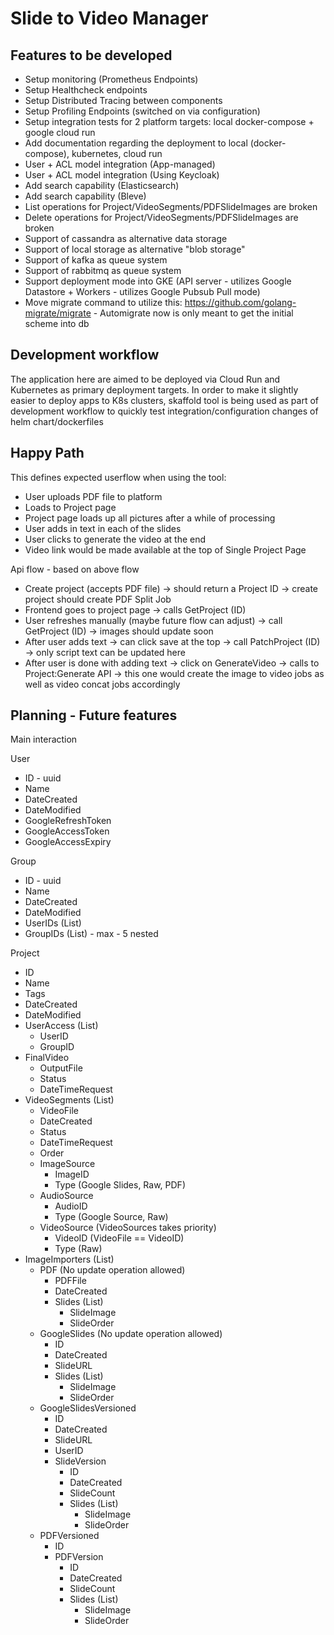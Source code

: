 # Slide to Video Manager

## Features to be developed

- Setup monitoring (Prometheus Endpoints)
- Setup Healthcheck endpoints
- Setup Distributed Tracing between components
- Setup Profiling Endpoints (switched on via configuration)
- Setup integration tests for 2 platform targets: local docker-compose + google cloud run
- Add documentation regarding the deployment to local (docker-compose), kubernetes, cloud run
- User + ACL model integration (App-managed)
- User + ACL model integration (Using Keycloak)
- Add search capability (Elasticsearch)
- Add search capability (Bleve)
- List operations for Project/VideoSegments/PDFSlideImages are broken
- Delete operations for Project/VideoSegments/PDFSlideImages are broken
- Support of cassandra as alternative data storage
- Support of local storage as alternative "blob storage"
- Support of kafka as queue system
- Support of rabbitmq as queue system
- Support deployment mode into GKE (API server - utilizes Google Datastore + Workers - utilizes Google Pubsub Pull mode)
- Move migrate command to utilize this: https://github.com/golang-migrate/migrate - Automigrate now is only meant to get the initial scheme into db

## Development workflow

The application here are aimed to be deployed via Cloud Run and Kubernetes as primary deployment targets. In order to make it slightly easier to deploy apps to K8s clusters, skaffold tool is being used as part of development workflow to quickly test integration/configuration changes of helm chart/dockerfiles

## Happy Path

This defines expected userflow when using the tool:

- User uploads PDF file to platform
- Loads to Project page
- Project page loads up all pictures after a while of processing
- User adds in text in each of the slides
- User clicks to generate the video at the end
- Video link would be made available at the top of Single Project Page

Api flow - based on above flow

- Create project (accepts PDF file) -> should return a Project ID -> create project should create PDF Split Job
- Frontend goes to project page -> calls GetProject (ID)
- User refreshes manually (maybe future flow can adjust) -> call GetProject (ID) -> images should update soon
- After user adds text -> can click save at the top -> call PatchProject (ID) -> only script text can be updated here
- After user is done with adding text -> click on GenerateVideo -> calls to Project:Generate API -> this one would create the image to video jobs as well as video concat jobs accordingly

## Planning - Future features

Main interaction

User

- ID - uuid
- Name
- DateCreated
- DateModified
- GoogleRefreshToken
- GoogleAccessToken
- GoogleAccessExpiry

Group

- ID - uuid
- Name
- DateCreated
- DateModified
- UserIDs (List)
- GroupIDs (List) - max - 5 nested

Project

- ID
- Name
- Tags
- DateCreated
- DateModified
- UserAccess (List)
  - UserID
  - GroupID
- FinalVideo
  - OutputFile
  - Status
  - DateTimeRequest
- VideoSegments (List)
  - VideoFile
  - DateCreated
  - Status
  - DateTimeRequest
  - Order
  - ImageSource
    - ImageID
    - Type (Google Slides, Raw, PDF)
  - AudioSource
    - AudioID
    - Type (Google Source, Raw)
  - VideoSource (VideoSources takes priority)
    - VideoID (VideoFile == VideoID)
    - Type (Raw)
- ImageImporters (List)
  - PDF (No update operation allowed)
    - PDFFile
    - DateCreated
    - Slides (List)
      - SlideImage
      - SlideOrder
  - GoogleSlides (No update operation allowed)
    - ID
    - DateCreated
    - SlideURL
    - Slides (List)
      - SlideImage
      - SlideOrder
  - GoogleSlidesVersioned
    - ID
    - DateCreated
    - SlideURL
    - UserID
    - SlideVersion
      - ID
      - DateCreated
      - SlideCount
      - Slides (List)
        - SlideImage
        - SlideOrder
  - PDFVersioned
    - ID
    - PDFVersion
      - ID
      - DateCreated
      - SlideCount
      - Slides (List)
        - SlideImage
        - SlideOrder
